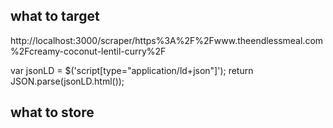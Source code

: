 ## what to target

http://localhost:3000/scraper/https%3A%2F%2Fwww.theendlessmeal.com%2Fcreamy-coconut-lentil-curry%2F

var jsonLD = $('script[type="application/ld+json"]');
return JSON.parse(jsonLD.html());

## what to store

